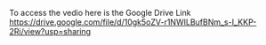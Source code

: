 To access the vedio here is the Google Drive Link 
https://drive.google.com/file/d/10gk5oZV-r1NWILBufBNm_s-I_KKP-2Ri/view?usp=sharing
